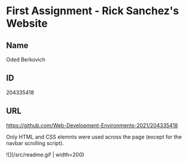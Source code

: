 # First Assignment - Rick Sanchez's Website
## Name
Oded Berkovich
## ID
204335418
## URL
https://github.com/Web-Development-Environments-2021/204335418

Only HTML and CSS elemnts were used across the page (except for the navbar scrolling script).

![](/src/readme.gif | width=200)


